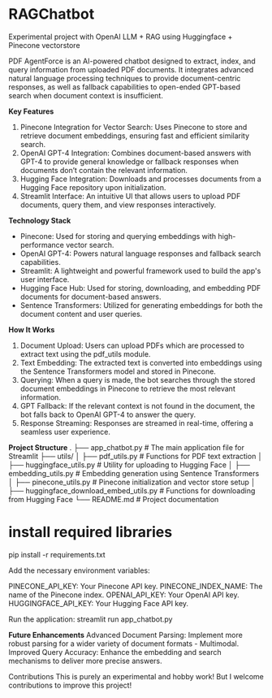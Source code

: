 # RAGChatbot
Experimental project with OpenAI LLM + RAG using Huggingface + Pinecone vectorstore

PDF AgentForce is an AI-powered chatbot designed to extract, index, and query information from uploaded PDF documents. It integrates advanced natural language processing techniques to provide document-centric responses, as well as fallback capabilities to open-ended GPT-based search when document context is insufficient.

**Key Features**
1. Pinecone Integration for Vector Search: Uses Pinecone to store and retrieve document embeddings, ensuring fast and efficient similarity search.
2. OpenAI GPT-4 Integration: Combines document-based answers with GPT-4 to provide general knowledge or fallback responses when documents don’t contain the relevant information.
3. Hugging Face Integration: Downloads and processes documents from a Hugging Face repository upon initialization.
4. Streamlit Interface: An intuitive UI that allows users to upload PDF documents, query them, and view responses interactively.

**Technology Stack**
- Pinecone: Used for storing and querying embeddings with high-performance vector search.
- OpenAI GPT-4: Powers natural language responses and fallback search capabilities.
- Streamlit: A lightweight and powerful framework used to build the app's user interface.
- Hugging Face Hub: Used for storing, downloading, and embedding PDF documents for document-based answers.
- Sentence Transformers: Utilized for generating embeddings for both the document content and user queries.

**How It Works**
1. Document Upload: Users can upload PDFs which are processed to extract text using the pdf_utils module.
2. Text Embedding: The extracted text is converted into embeddings using the Sentence Transformers model and stored in Pinecone.
3. Querying: When a query is made, the bot searches through the stored document embeddings in Pinecone to retrieve the most relevant information.
4. GPT Fallback: If the relevant context is not found in the document, the bot falls back to OpenAI GPT-4 to answer the query.
5. Response Streaming: Responses are streamed in real-time, offering a seamless user experience.


**Project Structure**
.
├── app_chatbot.py                     # The main application file for Streamlit
├── utils/
│   ├── pdf_utils.py             # Functions for PDF text extraction
│   ├── huggingface_utils.py     # Utility for uploading to Hugging Face
│   ├── embedding_utils.py       # Embedding generation using Sentence Transformers
│   ├── pinecone_utils.py        # Pinecone initialization and vector store setup
│   ├── huggingface_download_embed_utils.py  # Functions for downloading from Hugging Face
└── README.md                    # Project documentation


# install required libraries
pip install -r requirements.txt

Add the necessary environment variables:

PINECONE_API_KEY: Your Pinecone API key.
PINECONE_INDEX_NAME: The name of the Pinecone index.
OPENAI_API_KEY: Your OpenAI API key.
HUGGINGFACE_API_KEY: Your Hugging Face API key.

Run the application:
streamlit run app_chatbot.py

**Future Enhancements**
Advanced Document Parsing: Implement more robust parsing for a wider variety of document formats - Multimodal.
Improved Query Accuracy: Enhance the embedding and search mechanisms to deliver more precise answers.


Contributions
This is purely an experimental and hobby work! But I welcome contributions to improve this project!
